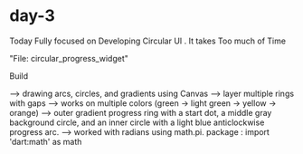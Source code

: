 # day-3

Today Fully focused on Developing Circular UI . It takes Too much of Time 

"File: circular_progress_widget"

Build 

--> drawing arcs, circles, and gradients using Canvas
--> layer multiple rings with gaps
--> works on multiple colors (green → light green → yellow → orange)
--> outer gradient progress ring with a start dot, a middle gray background circle, and an inner circle with a light blue anticlockwise progress arc.
--> worked with radians using math.pi.
package : import 'dart:math' as math
